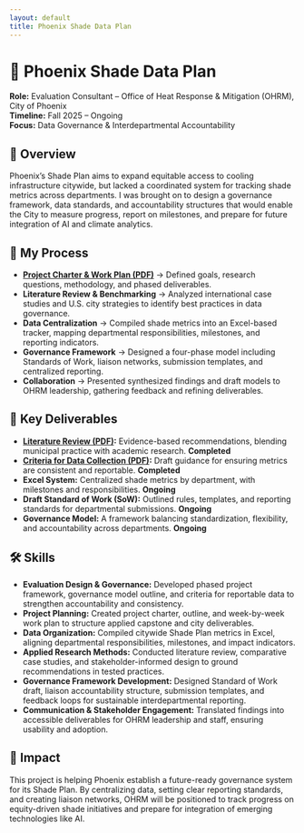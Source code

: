 ```yaml
---
layout: default
title: Phoenix Shade Data Plan
---
```


# 🌳 Phoenix Shade Data Plan
**Role:** Evaluation Consultant – Office of Heat Response & Mitigation (OHRM), City of Phoenix   
**Timeline:** Fall 2025 – Ongoing   
**Focus:** Data Governance & Interdepartmental Accountability    

## 📌 Overview
Phoenix’s Shade Plan aims to expand equitable access to cooling infrastructure citywide, but lacked a coordinated system for tracking shade metrics across departments. I was brought on to design a governance framework, data standards, and accountability structures that would enable the City to measure progress, report on milestones, and prepare for future integration of AI and climate analytics.  

## 🔄 My Process
- **[Project Charter & Work Plan (PDF)](Developing-a-Centralized-Standardized-Data-Collection-Framework-for-the-Phoenix-Shade-Plan.pdf)** → Defined goals, research questions, methodology, and phased deliverables.
- **Literature Review & Benchmarking** → Analyzed international case studies and U.S. city strategies to identify best practices in data governance.
- **Data Centralization** → Compiled shade metrics into an Excel-based tracker, mapping departmental responsibilities, milestones, and reporting indicators.
- **Governance Framework** → Designed a four-phase model including Standards of Work, liaison networks, submission templates, and centralized reporting.
- **Collaboration** → Presented synthesized findings and draft models to OHRM leadership, gathering feedback and refining deliverables.

## 📂 Key Deliverables
- **[Literature Review (PDF)](ShadePlan-Literature-Review.pdf):** Evidence-based recommendations, blending municipal practice with academic research. **Completed**
- **[Criteria for Data Collection (PDF)](ShadePlan-Data-Criteria.pdf):** Draft guidance for ensuring metrics are consistent and reportable. **Completed**
- **Excel System:** Centralized shade metrics by department, with milestones and responsibilities. **Ongoing** 
- **Draft Standard of Work (SoW):** Outlined rules, templates, and reporting standards for departmental submissions. **Ongoing**
- **Governance Model:** A framework balancing standardization, flexibility, and accountability across departments. **Ongoing**

## 🛠️ Skills
- **Evaluation Design & Governance:** Developed phased project framework, governance model outline, and criteria for reportable data to strengthen accountability and consistency.
- **Project Planning:** Created project charter, outline, and week-by-week work plan to structure applied capstone and city deliverables.
- **Data Organization:** Compiled citywide Shade Plan metrics in Excel, aligning departmental responsibilities, milestones, and impact indicators.
- **Applied Research Methods:** Conducted literature review, comparative case studies, and stakeholder-informed design to ground recommendations in tested practices.
- **Governance Framework Development:** Designed Standard of Work draft, liaison accountability structure, submission templates, and feedback loops for sustainable interdepartmental reporting.
- **Communication & Stakeholder Engagement:** Translated findings into accessible deliverables for OHRM leadership and staff, ensuring usability and adoption. 

## 🌟 Impact
This project is helping Phoenix establish a future-ready governance system for its Shade Plan. By centralizing data, setting clear reporting standards, and creating liaison networks, OHRM will be positioned to track progress on equity-driven shade initiatives and prepare for integration of emerging technologies like AI.
